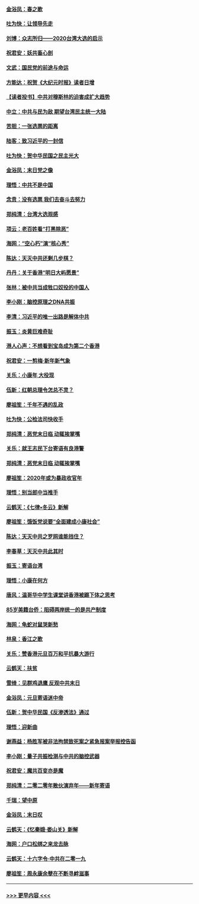#### [金浴凤：春之歌](../pages/nsc993/n11797687.md?t=01170733) 
#### [吐为快：让领导先走](../pages/nsc993/n11797512.md?t=01170733) 
#### [刘博：众志所归——2020台湾大选的启示](../pages/nsc993/n11796878.md?t=01170733) 
#### [祝君安：妖共畜心剖](../pages/nsc993/n11794273.md?t=01170733) 
#### [文武：国民党的前途与命运](../pages/nsc993/n11794198.md?t=01170733) 
#### [方能达：祝贺《大纪元时报》读者日增](../pages/nsc993/n11793807.md?t=01170733) 
#### [【读者投书】中共对穆斯林的迫害成扩大趋势](../pages/nsc993/n11791371.md?t=01170733) 
#### [中立：中共与民为敌 期望台湾民主统一大陆](../pages/nsc993/n11790392.md?t=01170733) 
#### [苦胆：一张选票的距离](../pages/nsc993/n11788914.md?t=01170733) 
#### [陆客：致习近平的一封信](../pages/nsc993/n11788867.md?t=01170733) 
#### [吐为快：贺中华民国之民主光大](../pages/nsc993/n11788618.md?t=01170733) 
#### [金浴凤：末日党之像](../pages/nsc993/n11787475.md?t=01170733) 
#### [理悟：中共不是中国](../pages/nsc993/n11787463.md?t=01170733) 
#### [念贲：没有选票  我们去奋斗去努力](../pages/nsc993/n11787398.md?t=01170733) 
#### [郑纯清：台湾大选观感](../pages/nsc993/n11786210.md?t=01170733) 
#### [项云：老百姓看“打黑除恶”](../pages/nsc993/n11785398.md?t=01170733) 
#### [海网：“空心朽”演“核心秀”](../pages/nsc993/n11783874.md?t=01170733) 
#### [陈达：天灭中共还剩几步棋？](../pages/nsc993/n11783719.md?t=01170733) 
#### [丹丹：关于香港“明日大屿愿景”](../pages/nsc993/n11783273.md?t=01170733) 
#### [张林：被中共当成牲口奴役的中国人](../pages/nsc993/n11782397.md?t=01170733) 
#### [李小刚：脑控原理之DNA共振](../pages/nsc993/n11780962.md?t=01170733) 
#### [李清：习近平的唯一出路是解体中共](../pages/nsc993/n11780866.md?t=01170733) 
#### [振玉：炎黄巨难奇耻](../pages/nsc993/n11779632.md?t=01170733) 
#### [港人心声：不想看到宝岛成为第二个香港](../pages/nsc993/n11778817.md?t=01170733) 
#### [祝君安：一剪梅‧新年新气象](../pages/nsc993/n11776340.md?t=01170733) 
#### [关乐：小康年 大役现](../pages/nsc993/n11774213.md?t=01170733) 
#### [伍新：红朝总理令怎总不灵？](../pages/nsc993/n11770813.md?t=01170733) 
#### [廖祖笙：千年不遇的乱政](../pages/nsc993/n11770373.md?t=01170733) 
#### [吐为快：公检法司快收手](../pages/nsc993/n11770359.md?t=01170733) 
#### [郑纯清：恶党末日临 动辄挨掌嘴](../pages/nsc993/n11769912.md?t=01170733) 
#### [关乐：就王志民下台寄语有良港警](../pages/nsc993/n11769903.md?t=01170733) 
#### [郑纯清：恶党末日临 动辄挨掌嘴](../pages/nsc993/n11769356.md?t=01170733) 
#### [廖祖笙：2020年或为暴政收官年](../pages/nsc993/n11768216.md?t=01170733) 
#### [理悟：别当郎中当推手](../pages/nsc993/n11768243.md?t=01170733) 
#### [云鹤天：《七律▪冬云》新解](../pages/nsc993/n11768204.md?t=01170733) 
#### [廖祖笙：饿饭党说要“全面建成小康社会”](../pages/nsc993/n11767482.md?t=01170733) 
#### [陈达：天灭中共之罗网谁能挡住？](../pages/nsc993/n11767465.md?t=01170733) 
#### [李春草：天灭中共此其时](../pages/nsc993/n11767452.md?t=01170733) 
#### [振玉：寄语台湾](../pages/nsc993/n11767432.md?t=01170733) 
#### [理悟：小康在何方](../pages/nsc993/n11767394.md?t=01170733) 
#### [唐风：温哥华中学生课堂讲香港被踢下体之思考](../pages/nsc993/n11766848.md?t=01170733) 
#### [85岁美籍台侨：阻碍两岸统一的是共产制度](../pages/nsc993/n11765043.md?t=01170733) 
#### [海网：龟蛇对鼠哭新愁](../pages/nsc993/n11764895.md?t=01170733) 
#### [林泉：香江之歌](../pages/nsc993/n11764415.md?t=01170733) 
#### [关乐：赞香港元旦百万和平抗暴大游行](../pages/nsc993/n11764382.md?t=01170733) 
#### [云鹤天：扶贫](../pages/nsc993/n11764245.md?t=01170733) 
#### [雪绮：见群鸡退鹰  反观中共末日](../pages/nsc993/n11762112.md?t=01170733) 
#### [金浴凤：元旦寄语迷中帝](../pages/nsc993/n11761788.md?t=01170733) 
#### [伍新：贺中华民国《反渗透法》通过](../pages/nsc993/n11761994.md?t=01170733) 
#### [理悟：迎新曲](../pages/nsc993/n11761152.md?t=01170733) 
#### [谢燕益：杨胜军被非法拘禁致死案之紧急报案举报控告函](../pages/nsc993/n11756134.md?t=01170733) 
#### [李小刚：量子共振检测与中共的脑控武器](../pages/nsc993/n11754518.md?t=01170733) 
#### [祝君安：魔共百变亦是魔](../pages/nsc993/n11754469.md?t=01170733) 
#### [郑纯清：二零二零年散伙演弃年——新年寄语](../pages/nsc993/n11754195.md?t=01170733) 
#### [千瑞：望中原](../pages/nsc993/n11754159.md?t=01170733) 
#### [金浴凤：末日叹](../pages/nsc993/n11752359.md?t=01170733) 
#### [云鹤天：《忆秦娥‧娄山关》新解](../pages/nsc993/n11752348.md?t=01170733) 
#### [海网：户口松绑之来龙去脉](../pages/nsc993/n11752328.md?t=01170733) 
#### [云鹤天：十六字令‧中共在二零一九](../pages/nsc993/n11752305.md?t=01170733) 
#### [廖祖笙：周永康余孽在不断寻衅滋事](../pages/nsc993/n11751013.md?t=01170733) 

----
#### [ >>> 更早内容 <<< ](../indexes/nsc993-earlier.md)
